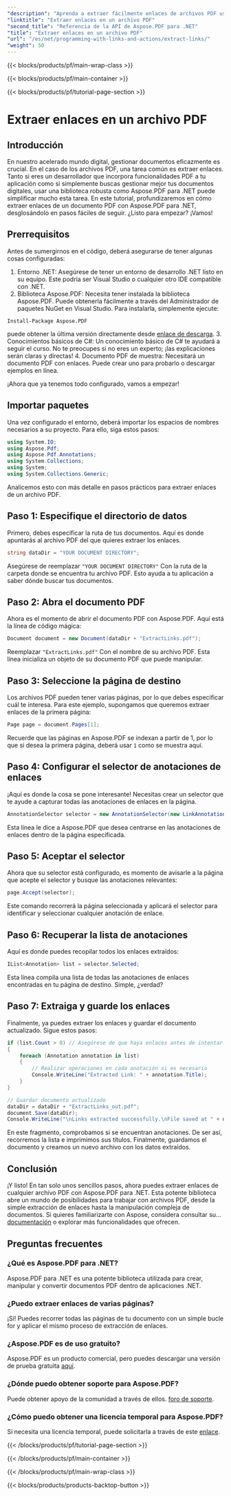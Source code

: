 ```yaml
---
"description": "Aprenda a extraer fácilmente enlaces de archivos PDF usando Aspose.PDF para .NET en este tutorial paso a paso."
"linktitle": "Extraer enlaces en un archivo PDF"
"second_title": "Referencia de la API de Aspose.PDF para .NET"
"title": "Extraer enlaces en un archivo PDF"
"url": "/es/net/programming-with-links-and-actions/extract-links/"
"weight": 50
---
```


{{< blocks/products/pf/main-wrap-class >}}

{{< blocks/products/pf/main-container >}}

{{< blocks/products/pf/tutorial-page-section >}}

# Extraer enlaces en un archivo PDF

## Introducción

En nuestro acelerado mundo digital, gestionar documentos eficazmente es crucial. En el caso de los archivos PDF, una tarea común es extraer enlaces. Tanto si eres un desarrollador que incorpora funcionalidades PDF a tu aplicación como si simplemente buscas gestionar mejor tus documentos digitales, usar una biblioteca robusta como Aspose.PDF para .NET puede simplificar mucho esta tarea. En este tutorial, profundizaremos en cómo extraer enlaces de un documento PDF con Aspose.PDF para .NET, desglosándolo en pasos fáciles de seguir. ¿Listo para empezar? ¡Vamos!

## Prerrequisitos

Antes de sumergirnos en el código, deberá asegurarse de tener algunas cosas configuradas:

1. Entorno .NET: Asegúrese de tener un entorno de desarrollo .NET listo en su equipo. Este podría ser Visual Studio o cualquier otro IDE compatible con .NET.
2. Biblioteca Aspose.PDF: Necesita tener instalada la biblioteca Aspose.PDF. Puede obtenerla fácilmente a través del Administrador de paquetes NuGet en Visual Studio. Para instalarla, simplemente ejecute:
```
Install-Package Aspose.PDF
```
   puede obtener la última versión directamente desde [enlace de descarga](https://releases.aspose.com/pdf/net/).
3. Conocimientos básicos de C#: Un conocimiento básico de C# te ayudará a seguir el curso. No te preocupes si no eres un experto; ¡las explicaciones serán claras y directas!
4. Documento PDF de muestra: Necesitará un documento PDF con enlaces. Puede crear uno para probarlo o descargar ejemplos en línea.

¡Ahora que ya tenemos todo configurado, vamos a empezar!

## Importar paquetes

Una vez configurado el entorno, deberá importar los espacios de nombres necesarios a su proyecto. Para ello, siga estos pasos:

```csharp
using System.IO;
using Aspose.Pdf;
using Aspose.Pdf.Annotations;
using System.Collections;
using System;
using System.Collections.Generic;
```

Analicemos esto con más detalle en pasos prácticos para extraer enlaces de un archivo PDF.

## Paso 1: Especifique el directorio de datos

Primero, debes especificar la ruta de tus documentos. Aquí es donde apuntarás al archivo PDF del que quieres extraer los enlaces. 

```csharp
string dataDir = "YOUR DOCUMENT DIRECTORY";
```

Asegúrese de reemplazar `"YOUR DOCUMENT DIRECTORY"` Con la ruta de la carpeta donde se encuentra tu archivo PDF. Esto ayuda a tu aplicación a saber dónde buscar tus documentos.

## Paso 2: Abra el documento PDF

Ahora es el momento de abrir el documento PDF con Aspose.PDF. Aquí está la línea de código mágica:

```csharp
Document document = new Document(dataDir + "ExtractLinks.pdf");
```

Reemplazar `"ExtractLinks.pdf"` Con el nombre de su archivo PDF. Esta línea inicializa un objeto de su documento PDF que puede manipular.

## Paso 3: Seleccione la página de destino

Los archivos PDF pueden tener varias páginas, por lo que debes especificar cuál te interesa. Para este ejemplo, supongamos que queremos extraer enlaces de la primera página:

```csharp
Page page = document.Pages[1];
```

Recuerde que las páginas en Aspose.PDF se indexan a partir de 1, por lo que si desea la primera página, deberá usar `1` como se muestra aquí.

## Paso 4: Configurar el selector de anotaciones de enlaces

¡Aquí es donde la cosa se pone interesante! Necesitas crear un selector que te ayude a capturar todas las anotaciones de enlaces en la página.

```csharp
AnnotationSelector selector = new AnnotationSelector(new LinkAnnotation(page, Aspose.Pdf.Rectangle.Trivial));
```

Esta línea le dice a Aspose.PDF que desea centrarse en las anotaciones de enlaces dentro de la página especificada.

## Paso 5: Aceptar el selector

Ahora que su selector está configurado, es momento de avisarle a la página que acepte el selector y busque las anotaciones relevantes:

```csharp
page.Accept(selector);
```

Este comando recorrerá la página seleccionada y aplicará el selector para identificar y seleccionar cualquier anotación de enlace.

## Paso 6: Recuperar la lista de anotaciones

Aquí es donde puedes recopilar todos los enlaces extraídos:

```csharp
IList<Annotation> list = selector.Selected;
```

Esta línea compila una lista de todas las anotaciones de enlaces encontradas en tu página de destino. Simple, ¿verdad?

## Paso 7: Extraiga y guarde los enlaces

Finalmente, ya puedes extraer los enlaces y guardar el documento actualizado. Sigue estos pasos:

```csharp
if (list.Count > 0) // Asegúrese de que haya enlaces antes de intentar acceder a ellos.
{
    foreach (Annotation annotation in list)
    {
        // Realizar operaciones en cada anotación si es necesario
        Console.WriteLine("Extracted Link: " + annotation.Title);
    }
}

// Guardar documento actualizado
dataDir = dataDir + "ExtractLinks_out.pdf";
document.Save(dataDir);
Console.WriteLine("\nLinks extracted successfully.\nFile saved at " + dataDir);
```

En este fragmento, comprobamos si se encuentran anotaciones. De ser así, recorremos la lista e imprimimos sus títulos. Finalmente, guardamos el documento y creamos un nuevo archivo con los datos extraídos.

## Conclusión

¡Y listo! En tan solo unos sencillos pasos, ahora puedes extraer enlaces de cualquier archivo PDF con Aspose.PDF para .NET. Esta potente biblioteca abre un mundo de posibilidades para trabajar con archivos PDF, desde la simple extracción de enlaces hasta la manipulación compleja de documentos. Si quieres familiarizarte con Aspose, considera consultar su... [documentación](https://reference.aspose.com/pdf/net/) o explorar más funcionalidades que ofrecen.

## Preguntas frecuentes

### ¿Qué es Aspose.PDF para .NET?
Aspose.PDF para .NET es una potente biblioteca utilizada para crear, manipular y convertir documentos PDF dentro de aplicaciones .NET.

### ¿Puedo extraer enlaces de varias páginas?
¡Sí! Puedes recorrer todas las páginas de tu documento con un simple bucle for y aplicar el mismo proceso de extracción de enlaces.

### ¿Aspose.PDF es de uso gratuito?
Aspose.PDF es un producto comercial, pero puedes descargar una versión de prueba gratuita [aquí](https://releases.aspose.com/).

### ¿Dónde puedo obtener soporte para Aspose.PDF?
Puede obtener apoyo de la comunidad a través de ellos. [foro de soporte](https://forum.aspose.com/c/pdf/10).

### ¿Cómo puedo obtener una licencia temporal para Aspose.PDF?
Si necesita una licencia temporal, puede solicitarla a través de este [enlace](https://purchase.aspose.com/temporary-license/).

{{< /blocks/products/pf/tutorial-page-section >}}

{{< /blocks/products/pf/main-container >}}

{{< /blocks/products/pf/main-wrap-class >}}

{{< blocks/products/products-backtop-button >}}